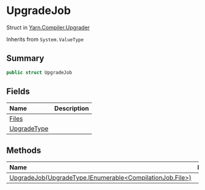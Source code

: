 # UpgradeJob

Struct in [Yarn.Compiler.Upgrader](/api/csharp/yarn.compiler.upgrader.md)

Inherits from `System.ValueType`

## Summary



```csharp
public struct UpgradeJob
```

## Fields

|Name|Description|
|:---|:---|
|[Files](/api/csharp/yarn.compiler.upgrader.upgradejob.files.md)||
|[UpgradeType](/api/csharp/yarn.compiler.upgrader.upgradejob.upgradetype.md)||

## Methods

|Name|Description|
|:---|:---|
|[UpgradeJob(UpgradeType,IEnumerable<CompilationJob.File>)](/api/csharp/yarn.compiler.upgrader.upgradejob..ctor.md)||

